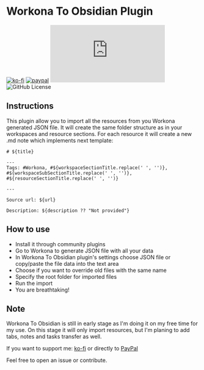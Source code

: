 # Workona To Obsidian Plugin

[![ko-fi](https://img.shields.io/badge/Ko--Fi-holmes555-success)](https://ko-fi.com/holmes555?style=flat)
[![paypal](https://img.shields.io/badge/Paypal-holmes555-success)](https://paypal.me/holmes555)
![Latest Release Download Count](https://img.shields.io/github/downloads/Holmes555/workona-to-obsidian/latest/main.js?style=flat)
![GitHub License](https://img.shields.io/github/license/Holmes555/workona-to-obsidian?style=flat)

## Instructions

This plugin allow you to import all the resources from you Workona generated JSON file. It will create the same folder structure as in your workspaces and resource sections. For each resource it will create a new .md note which implements next template:

```
# ${title}

---
Tags: #Workona, #${workspaceSectionTitle.replace(' ', '')}, #${workspaceSubSectionTitle.replace(' ', '')}, #${resourceSectionTitle.replace(' ', '')}

---

Source url: ${url}

Description: ${description ?? "Not provided"} 
```

## How to use

- Install it through community plugins
- Go to Workona to generate JSON file with all your data
- In Workona To Obsidian plugin's settings choose JSON file or copy/paste the file data into the text area
- Choose if you want to override old files with the same name
- Specify the root folder for imported files
- Run the import
- You are breathtaking!

## Note

Workona To Obsidian is still in early stage as I'm doing it on my free time for my use. 
On this stage it will only import resources, but I'm planing to add tabs, notes and tasks transfer as well.

If you want to support me: [ko-fi](https://ko-fi.com/holmes555) or directly to [PayPal](https://paypal.me/holmes555)


Feel free to open an issue or contribute.

